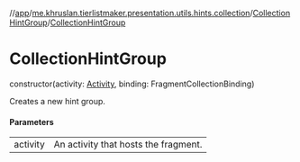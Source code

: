 //[app](../../../index.md)/[me.khruslan.tierlistmaker.presentation.utils.hints.collection](../index.md)/[CollectionHintGroup](index.md)/[CollectionHintGroup](-collection-hint-group.md)

# CollectionHintGroup

constructor(activity: [Activity](https://developer.android.com/reference/kotlin/android/app/Activity.html), binding: FragmentCollectionBinding)

Creates a new hint group.

#### Parameters

| | |
|---|---|
| activity | An activity that hosts the fragment. |
